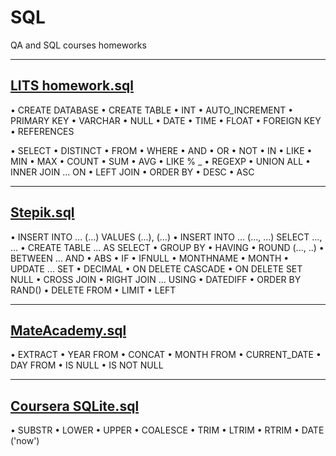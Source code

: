 # SQL

QA and SQL courses homeworks

***

## [LITS homework.sql](https://github.com/NeonilaH/SQL/blob/main/LITS%20homework.sql)

• CREATE DATABASE
• CREATE TABLE
• INT 
• AUTO_INCREMENT 
• PRIMARY KEY
• VARCHAR
• NULL
• DATE
• TIME
• FLOAT
• FOREIGN KEY 
• REFERENCES

• SELECT
• DISTINCT
• FROM
• WHERE
• AND
• OR
• NOT
• IN
• LIKE
• MIN
• MAX
• COUNT
• SUM
• AVG
• LIKE % _
• REGEXP
• UNION ALL
• INNER JOIN ... ON
• LEFT JOIN
• ORDER BY 
• DESC
• ASC

***

## [Stepik.sql](https://github.com/NeonilaH/SQL/blob/main/Stepik.sql)

• INSERT INTO ... (...) VALUES (...), (...)
• INSERT INTO ... (..., ...) SELECT ..., ...
• CREATE TABLE ... AS SELECT
• GROUP BY
• HAVING
• ROUND (..., ..)
• BETWEEN ... AND
• ABS
• IF
• IFNULL
• MONTHNAME
• MONTH
• UPDATE ... SET
• DECIMAL
• ON DELETE CASCADE
• ON DELETE SET NULL
• CROSS JOIN
• RIGHT JOIN ... USING
• DATEDIFF
• ORDER BY RAND()
• DELETE FROM
• LIMIT
• LEFT

***

## [MateAcademy.sql](https://github.com/NeonilaH/SQL/blob/main/MateAcademy.sql)

• EXTRACT
• YEAR FROM
• CONCAT
• MONTH FROM
• CURRENT_DATE
• DAY FROM
• IS NULL
• IS NOT NULL

***

## [Coursera SQLite.sql](https://github.com/NeonilaH/SQL/blob/main/Coursera%20SQLite.sql)
• SUBSTR
• LOWER
• UPPER
• COALESCE
• TRIM
• LTRIM
• RTRIM
• DATE ('now')
